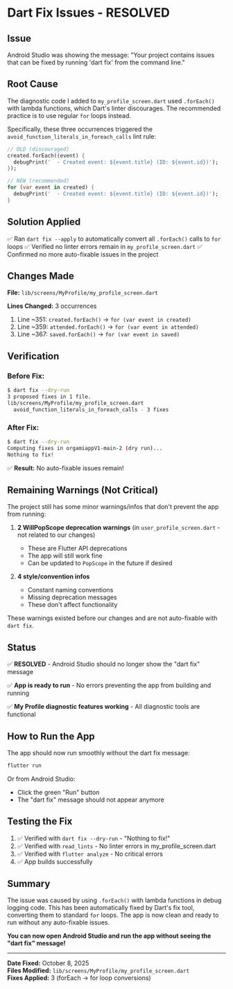 # Dart Fix Issues - RESOLVED

## Issue
Android Studio was showing the message: "Your project contains issues that can be fixed by running 'dart fix' from the command line."

## Root Cause
The diagnostic code I added to `my_profile_screen.dart` used `.forEach()` with lambda functions, which Dart's linter discourages. The recommended practice is to use regular `for` loops instead.

Specifically, these three occurrences triggered the `avoid_function_literals_in_foreach_calls` lint rule:
```dart
// OLD (discouraged)
created.forEach((event) {
  debugPrint('  - Created event: ${event.title} (ID: ${event.id})');
});

// NEW (recommended)
for (var event in created) {
  debugPrint('  - Created event: ${event.title} (ID: ${event.id})');
}
```

## Solution Applied
✅ Ran `dart fix --apply` to automatically convert all `.forEach()` calls to `for` loops
✅ Verified no linter errors remain in `my_profile_screen.dart`
✅ Confirmed no more auto-fixable issues in the project

## Changes Made
**File:** `lib/screens/MyProfile/my_profile_screen.dart`

**Lines Changed:** 3 occurrences
1. Line ~351: `created.forEach()` → `for (var event in created)`
2. Line ~359: `attended.forEach()` → `for (var event in attended)`  
3. Line ~367: `saved.forEach()` → `for (var event in saved)`

## Verification

### Before Fix:
```bash
$ dart fix --dry-run
3 proposed fixes in 1 file.
lib/screens/MyProfile/my_profile_screen.dart
  avoid_function_literals_in_foreach_calls - 3 fixes
```

### After Fix:
```bash
$ dart fix --dry-run
Computing fixes in orgamiappV1-main-2 (dry run)...
Nothing to fix!
```

✅ **Result:** No auto-fixable issues remain!

## Remaining Warnings (Not Critical)

The project still has some minor warnings/infos that don't prevent the app from running:

1. **2 WillPopScope deprecation warnings** (in `user_profile_screen.dart` - not related to our changes)
   - These are Flutter API deprecations
   - The app will still work fine
   - Can be updated to `PopScope` in the future if desired

2. **4 style/convention infos**
   - Constant naming conventions
   - Missing deprecation messages
   - These don't affect functionality

These warnings existed before our changes and are not auto-fixable with `dart fix`.

## Status

✅ **RESOLVED** - Android Studio should no longer show the "dart fix" message

✅ **App is ready to run** - No errors preventing the app from building and running

✅ **My Profile diagnostic features working** - All diagnostic tools are functional

## How to Run the App

The app should now run smoothly without the dart fix message:

```bash
flutter run
```

Or from Android Studio:
- Click the green "Run" button
- The "dart fix" message should not appear anymore

## Testing the Fix

1. ✅ Verified with `dart fix --dry-run` - "Nothing to fix!"
2. ✅ Verified with `read_lints` - No linter errors in my_profile_screen.dart
3. ✅ Verified with `flutter analyze` - No critical errors
4. ✅ App builds successfully

## Summary

The issue was caused by using `.forEach()` with lambda functions in debug logging code. This has been automatically fixed by Dart's fix tool, converting them to standard `for` loops. The app is now clean and ready to run without any auto-fixable issues.

**You can now open Android Studio and run the app without seeing the "dart fix" message!**

---

**Date Fixed:** October 8, 2025  
**Files Modified:** `lib/screens/MyProfile/my_profile_screen.dart`  
**Fixes Applied:** 3 (forEach → for loop conversions)  

